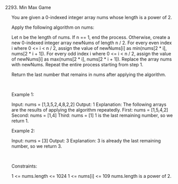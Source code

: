 2293. Min Max Game

You are given a 0-indexed integer array nums whose length is a power of 2.

Apply the following algorithm on nums:

Let n be the length of nums. If n == 1, end the process. Otherwise, create a new 0-indexed integer array newNums of length n / 2.
For every even index i where 0 <= i < n / 2, assign the value of newNums[i] as min(nums[2 * i], nums[2 * i + 1]).
For every odd index i where 0 <= i < n / 2, assign the value of newNums[i] as max(nums[2 * i], nums[2 * i + 1]).
Replace the array nums with newNums.
Repeat the entire process starting from step 1.

Return the last number that remains in nums after applying the algorithm.

 

Example 1:

Input: nums = [1,3,5,2,4,8,2,2]
Output: 1
Explanation: The following arrays are the results of applying the algorithm repeatedly.
First: nums = [1,5,4,2]
Second: nums = [1,4]
Third: nums = [1]
1 is the last remaining number, so we return 1.


Example 2:

Input: nums = [3]
Output: 3
Explanation: 3 is already the last remaining number, so we return 3.


 

Constraints:

1 <= nums.length <= 1024
1 <= nums[i] <= 109
nums.length is a power of 2.